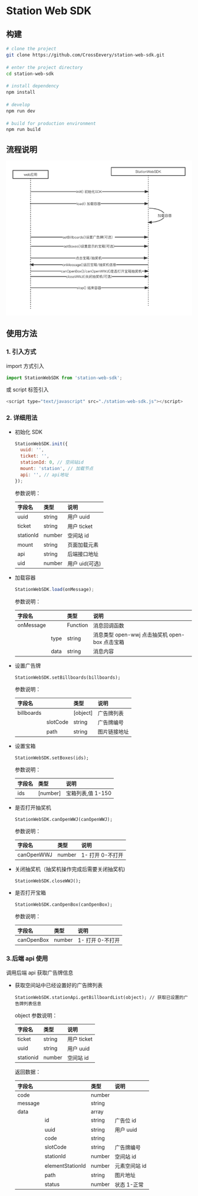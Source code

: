 # Station Web SDK

## 构建

```bash
# clone the project
git clone https://github.com/CrossEevery/station-web-sdk.git

# enter the project directory
cd station-web-sdk

# install dependency
npm install

# develop
npm run dev

# build for production environment
npm run build
```

## 流程说明

![](public/desc.png)

## 使用方法

### 1. 引入方式

import 方式引入

```javascript
import StationWebSDK from 'station-web-sdk';
```

或 script 标签引入

```javascript
<script type="text/javascript" src="./station-web-sdk.js"></script>
```

### 2. 详细用法

- 初始化 SDK

  ```javascript
  StationWebSDK.init({
    uuid: '',
    ticket: '',
    stationId: 0, // 空间站id
    mount: 'station', // 加载节点
    api: '', // api地址
  });
  ```

  参数说明：

  | 字段名    | 类型   | 说明           |
  | --------- | ------ | -------------- |
  | uuid      | string | 用户 uuid      |
  | ticket    | string | 用户 ticket    |
  | stationId | number | 空间站 id      |
  | mount     | string | 页面加载元素   |
  | api       | string | 后端接口地址   |
  | uid       | number | 用户 uid(可选) |

- 加载容器

  ```javascript
  StationWebSDK.load(onMessage);
  ```

  参数说明：

  | 字段名    |      | 类型     | 说明                                           |
  | --------- | ---- | -------- | ---------------------------------------------- |
  | onMessage |      | Function | 消息回调函数                                   |
  |           | type | string   | 消息类型 open-wwj 点击抽奖机 open-box 点击宝箱 |
  |           | data | string   | 消息内容                                       |

- 设置广告牌

  ```
  StationWebSDK.setBillboards(billboards);
  ```

  参数说明：

  | 字段名     |          | 类型     | 说明         |
  | ---------- | -------- | -------- | ------------ |
  | billboards |          | [object] | 广告牌列表   |
  |            | slotCode | string   | 广告牌编号   |
  |            | path     | string   | 图片链接地址 |

- 设置宝箱

  ```
  StationWebSDK.setBoxes(ids);
  ```

  参数说明：

  | 字段名 | 类型     | 说明              |
  | ------ | -------- | ----------------- |
  | ids    | [number] | 宝箱列表,值 1-150 |

- 是否打开抽奖机

  ```
  StationWebSDK.canOpenWWJ(canOpenWWJ);
  ```

  参数说明：

  | 字段名     | 类型   | 说明             |
  | ---------- | ------ | ---------------- |
  | canOpenWWJ | number | 1- 打开 0-不打开 |

- 关闭抽奖机（抽奖机操作完成后需要关闭抽奖机)

  ```
  StationWebSDK.closeWWJ();
  ```

- 是否打开宝箱

  ```
  StationWebSDK.canOpenBox(canOpenBox);
  ```

  参数说明：

  | 字段名     | 类型   | 说明             |
  | ---------- | ------ | ---------------- |
  | canOpenBox | number | 1- 打开 0-不打开 |

### 3.后端 api 使用

调用后端 api 获取广告牌信息

- 获取空间站中已经设置好的广告牌列表

  ```
  StationWebSDK.stationApi.getBillboardList(object); // 获取已设置的广告牌列表信息
  ```

  object 参数说明：

  | 字段名    | 类型   | 说明        |
  | --------- | ------ | ----------- |
  | ticket    | string | 用户 ticket |
  | uuid      | string | 用户 uuid   |
  | stationid | number | 空间站 id   |

  返回数据：

  | 字段名  |                  | 类型   | 说明          |
  | ------- | ---------------- | ------ | ------------- |
  | code    |                  | number |
  | message |                  | string |
  | data    |                  | array  |
  |         | id               | string | 广告位 id     |
  |         | uuid             | string | 用户 uuid     |
  |         | code             | string |               |
  |         | slotCode         | string | 广告牌编号    |
  |         | stationId        | number | 空间站 id     |
  |         | elementStationId | number | 元素空间站 id |
  |         | path             | string | 图片地址      |
  |         | status           | number | 状态 1-正常   |
